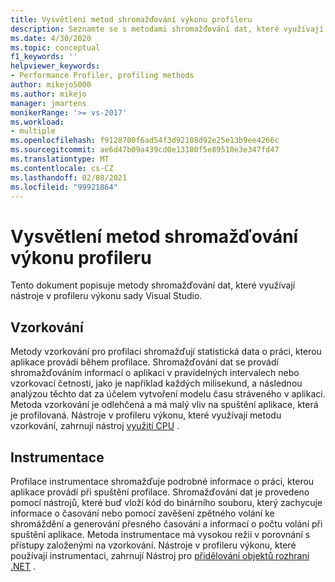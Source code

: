 ```yaml
---
title: Vysvětlení metod shromažďování výkonu profileru
description: Seznamte se s metodami shromažďování dat, které využívají nástroje v profileru výkonu sady Visual Studio.
ms.date: 4/30/2020
ms.topic: conceptual
f1_keywords: ''
helpviewer_keywords:
- Performance Profiler, profiling methods
author: mikejo5000
ms.author: mikejo
manager: jmartens
monikerRange: '>= vs-2017'
ms.workload:
- multiple
ms.openlocfilehash: f9128700f6ad54f3d92108d92e25e13b9ee4266c
ms.sourcegitcommit: ae6d47b09a439cd0e13180f5e89510e3e347fd47
ms.translationtype: MT
ms.contentlocale: cs-CZ
ms.lasthandoff: 02/08/2021
ms.locfileid: "99921864"
---
```

# <a name="understand-profiler-performance-collection-methods"></a>Vysvětlení metod shromažďování výkonu profileru

Tento dokument popisuje metody shromažďování dat, které využívají nástroje v profileru výkonu sady Visual Studio. 

## <a name="sampling"></a>Vzorkování

Metody vzorkování pro profilaci shromažďují statistická data o práci, kterou aplikace provádí během profilace. Shromažďování dat se provádí shromažďováním informací o aplikaci v pravidelných intervalech nebo vzorkovací četnosti, jako je například každých milisekund, a následnou analýzou těchto dat za účelem vytvoření modelu času stráveného v aplikaci. Metoda vzorkování je odlehčená a má malý vliv na spuštění aplikace, která je profilovaná. Nástroje v profileru výkonu, které využívají metodu vzorkování, zahrnují nástroj [využití CPU](../profiling/cpu-usage.md) .

## <a name="instrumentation"></a>Instrumentace

Profilace instrumentace shromažďuje podrobné informace o práci, kterou aplikace provádí při spuštění profilace. Shromažďování dat je provedeno pomocí nástrojů, které buď vloží kód do binárního souboru, který zachycuje informace o časování nebo pomocí zavěšení zpětného volání ke shromáždění a generování přesného časování a informací o počtu volání při spuštění aplikace. Metoda instrumentace má vysokou režii v porovnání s přístupy založenými na vzorkování. Nástroje v profileru výkonu, které používají instrumentaci, zahrnují Nástroj pro [přidělování objektů rozhraní .NET](../profiling/dotnet-alloc-tool.md) .